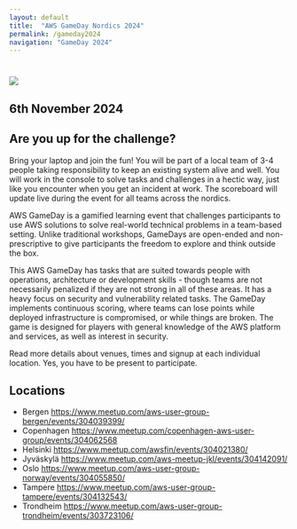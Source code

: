 ```yaml
---
layout: default
title:  "AWS GameDay Nordics 2024"
permalink: /gameday2024
navigation: "GameDay 2024"
---
```


<div class="jumbotron communityday">
  <div class="container text-center">
    <h1><img src="/content/img/gameday-nordics.webp" id="gamday-image" /></h1>
    <h2 class="display-5 mt-4">6th November 2024</h2>
  </div>
</div>

<div class="container">
<h2>Are you up for the challenge?</h2>
<P>
Bring your laptop and join the fun! You will be part of a local team of 3-4 people taking responsibility to keep an existing system alive and well. You will work in the console to solve tasks and challenges in a hectic way, just like you encounter when you get an incident at work. The scoreboard will update live during the event for all teams across the nordics. 
</P>
<P>
AWS GameDay is a gamified learning event that challenges participants to use AWS solutions to solve real-world technical problems in a team-based setting. Unlike traditional workshops, GameDays are open-ended and non-prescriptive to give participants the freedom to explore and think outside the box.
</P>
<P>
This AWS GameDay has tasks that are suited towards people with operations, architecture or development skills - though teams are not necessarily penalized if they are not strong in all of these areas. It has a heavy focus on security and vulnerability related tasks. The GameDay implements continuous scoring, where teams can lose points while deployed infrastructure is compromised, or while things are broken. The game is designed for players with general knowledge of the AWS platform and services, as well as interest in security.
</P>
<P>
Read more details about venues, times and signup at each individual location. Yes, you have to be present to participate. 
</P>

<h2 class="mt-5">Locations</h2>
<ul>
<li>Bergen <A HREF="https://www.meetup.com/aws-user-group-bergen/events/304039399/">https://www.meetup.com/aws-user-group-bergen/events/304039399/</A></li>

<li>Copenhagen <A HREF="https://www.meetup.com/copenhagen-aws-user-group/events/30406256">https://www.meetup.com/copenhagen-aws-user-group/events/304062568
</A></li>

<li>Helsinki <A HREF="https://www.meetup.com/awsfin/events/304021380">https://www.meetup.com/awsfin/events/304021380/
</A></li>

<li>Jyväskylä <A HREF="https://www.meetup.com/aws-meetup-jkl/events/304142091/">https://www.meetup.com/aws-meetup-jkl/events/304142091/
</A></li>

<li>Oslo <A HREF="https://www.meetup.com/aws-user-group-norway/events/304055850/">https://www.meetup.com/aws-user-group-norway/events/304055850/
</A></li>

<li>Tampere <A HREF="https://www.meetup.com/aws-user-group-tampere/events/304132543/
">https://www.meetup.com/aws-user-group-tampere/events/304132543/
</A></li>

<li>Trondheim <A HREF="https://www.meetup.com/aws-user-group-trondheim/events/303723106/">https://www.meetup.com/aws-user-group-trondheim/events/303723106/
</A></li>
</ul>

